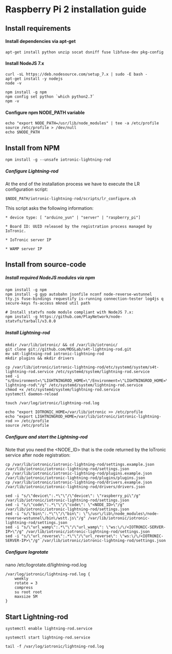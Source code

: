 # Raspberry Pi 2 installation guide



## Install requirements

#### Install dependencies via apt-get
```
apt-get install python unzip socat dsniff fuse libfuse-dev pkg-config 

```

#### Install NodeJS 7.x
```
curl -sL https://deb.nodesource.com/setup_7.x | sudo -E bash -
apt-get install -y nodejs
node -v

npm install -g npm
npm config set python `which python2.7`
npm -v
```

#### Configure npm NODE_PATH variable

```
echo "export NODE_PATH=/usr/lib/node_modules" | tee -a /etc/profile
source /etc/profile > /dev/null
echo $NODE_PATH
```


## Install from NPM
```
npm install -g --unsafe iotronic-lightning-rod
```

##### Configure Lightning-rod
At the end of the installation process we have to execute the LR configuration script:
```
$NODE_PATH/iotronic-lightning-rod/scripts/lr_configure.sh
```
This script asks the following information:
```
* device type: [ "arduino_yun" | "server" | "raspberry_pi"]

* Board ID: UUID released by the registration process managed by IoTronic.

* IoTronic server IP

* WAMP server IP
```



## Install from source-code

##### Install required NodeJS modules via npm
```
npm install -g npm
npm install -g gyp autobahn jsonfile nconf node-reverse-wstunnel tty.js fuse-bindings requestify is-running connection-tester log4js q secure-keys fs-access mknod util path

# Install statvfs node module compliant with NodeJS 7.x:
npm install -g https://github.com/PlayNetwork/node-statvfs/tarball/v3.0.0
```

##### Install Lightning-rod
```
mkdir /var/lib/iotronic/ && cd /var/lib/iotronic/
git clone git://github.com/MDSLab/s4t-lightning-rod.git
mv s4t-lightning-rod iotronic-lightning-rod
mkdir plugins && mkdir drivers

cp /var/lib/iotronic/iotronic-lightning-rod/etc/systemd/system/s4t-lightning-rod.service /etc/systemd/system/lightning-rod.service
sed -i "s/Environment=\"LIGHTNINGROD_HOME=\"/Environment=\"LIGHTNINGROD_HOME=\/var\/lib\/iotronic\/iotronic-lightning-rod\"/g" /etc/systemd/system/lightning-rod.service
chmod +x /etc/systemd/system/lightning-rod.service
systemctl daemon-reload

touch /var/log/iotronic/lightning-rod.log

echo "export IOTRONIC_HOME=/var/lib/iotronic >> /etc/profile
echo "export LIGHTNINGROD_HOME=/var/lib/iotronic/iotronic-lightning-rod >> /etc/profile
source /etc/profile
```

##### Configure and start the Lightning-rod
Note that you need the <NODE_ID> that is the code returned by the IoTronic service after node registration:

```
cp /var/lib/iotronic/iotronic-lightning-rod/settings.example.json /var/lib/iotronic/iotronic-lightning-rod/settings.json
cp /var/lib/iotronic/iotronic-lightning-rod/plugins.example.json /var/lib/iotronic/iotronic-lightning-rod/plugins/plugins.json
cp /var/lib/iotronic/iotronic-lightning-rod/drivers.example.json /var/lib/iotronic/iotronic-lightning-rod/drivers/drivers.json

sed -i "s/\"device\":.*\"\"/\"device\": \"raspberry_pi\"/g" /var/lib/iotronic/iotronic-lightning-rod/settings.json
sed -i "s/\"code\":.*\"\"/\"code\": \"<NODE_ID>\"/g" /var/lib/iotronic/iotronic-lightning-rod/settings.json
sed -i "s/\"bin\":.*\"\"/\"bin\": \"\/usr\/lib\/node_modules\/node-reverse-wstunnel\/bin\/wstt.js\"/g" /var/lib/iotronic/iotronic-lightning-rod/settings.json
sed -i "s/\"url_wamp\":.*\"\"/\"url_wamp\": \"ws:\/\/<IOTRONIC-SERVER-IP>\"/g" /var/lib/iotronic/iotronic-lightning-rod/settings.json
sed -i "s/\"url_reverse\":.*\"\"/\"url_reverse\": \"ws:\/\/<IOTRONIC-SERVER-IP>\"/g" /var/lib/iotronic/iotronic-lightning-rod/settings.json
```

##### Configure logrotate
nano /etc/logrotate.d/lightning-rod.log
```
/var/log/iotronic/lightning-rod.log {
    weekly
    rotate = 3
    compress
    su root root
    maxsize 5M
}
```

## Start Lightning-rod
```
systemctl enable lightning-rod.service

systemctl start lightning-rod.service

tail -f /var/log/iotronic/lightning-rod.log
```
